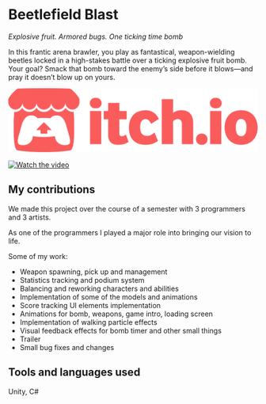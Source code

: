 # Beetlefield Blast

*Explosive fruit.  Armored bugs. One ticking time bomb*

In this frantic arena brawler, you play as fantastical, weapon-wielding beetles locked in a high-stakes battle over a ticking explosive fruit bomb. Your goal? Smack that bomb toward the enemy’s side before it blows—and pray it doesn’t blow up on yours.

[![itch.io](../assets/images/icons/itch.svg)](https://nuffuru.itch.io/beetlefield-blast)

[![Watch the video](https://img.youtube.com/vi/1o8efRZxP0g/default.jpg)](https://www.youtube.com/watch?v=1o8efRZxP0g)

## My contributions
We made this project over the course of a semester with 3 programmers and 3 artists.

As one of the programmers I played a major role into bringing our vision to life.

Some of my work:

- Weapon spawning, pick up and management
- Statistics tracking and podium system
- Balancing and reworking characters and abilities
- Implementation of some of the models and animations
- Score tracking UI elements implementation
- Animations for bomb, weapons, game intro, loading screen
- Implementation of walking particle effects
- Visual feedback effects for bomb timer and other small things
- Trailer
- Small bug fixes and changes

## Tools and languages used
Unity, C#
